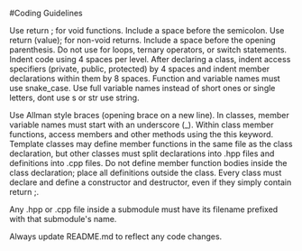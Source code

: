 #Coding Guidelines

Use return ; for void functions. Include a space before the semicolon.
Use return (value); for non-void returns. Include a space before the opening parenthesis.
Do not use for loops, ternary operators, or switch statements.
Indent code using 4 spaces per level.
After declaring a class, indent access specifiers (private, public, protected) by 4 spaces and indent member declarations within them by 8 spaces.
Function and variable names must use snake_case.
Use full variable names instead of short ones or single letters, dont use s or str use string.

Use Allman style braces (opening brace on a new line).
In classes, member variable names must start with an underscore (_).
Within class member functions, access members and other methods using the this keyword.
Template classes may define member functions in the same file as the class declaration, but
other classes must split declarations into .hpp files and definitions into .cpp files.
Do not define member function bodies inside the class declaration; place all definitions outside the class.
Every class must declare and define a constructor and destructor, even if they simply contain return ;.

Any .hpp or .cpp file inside a submodule must have its filename prefixed with that submodule's name.

Always update README.md to reflect any code changes.
